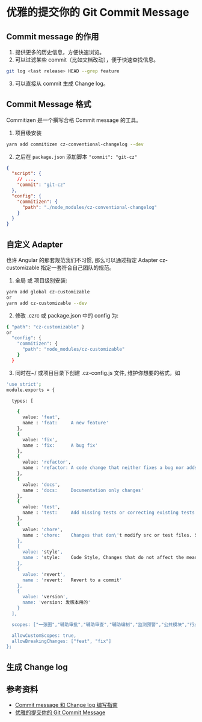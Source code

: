 # 优雅的提交你的 Git Commit Message

## Commit message 的作用

1. 提供更多的历史信息，方便快速浏览。
2. 可以过滤某些 commit（比如文档改动），便于快速查找信息。

```bash
git log <last release> HEAD --grep feature
```

3. 可以直接从 commit 生成 Change log。

## Commit Message 格式

Commitizen 是一个撰写合格 Commit message 的工具。

1. 项目级安装

```bash
yarn add commitizen cz-conventional-changelog --dev
```

2. 之后在 `package.json` 添加脚本 `"commit": "git-cz"`

```json
{
  "script": {
    // ...,
    "commit": "git-cz"
  },
  "config": {
    "commitizen": {
      "path": "./node_modules/cz-conventional-changelog"
    }
  }
}
```

## 自定义 Adapter

也许 Angular 的那套规范我们不习惯, 那么可以通过指定 Adapter cz-customizable 指定一套符合自己团队的规范。

1. 全局 或 项目级别安装:

```bash
yarn add global cz-customizable
or
yarn add cz-customizable --dev
```

2. 修改 .czrc 或 package.json 中的 config 为:

```bash
{ "path": "cz-customizable" }
or
  "config": {
    "commitizen": {
      "path": "node_modules/cz-customizable"
    }
  }
```

3. 同时在~/ 或项目目录下创建 .cz-config.js 文件, 维护你想要的格式，如

```bash
'use strict';
module.exports = {

  types: [

    {
      value: 'feat',
      name : 'feat:     A new feature'
    },
    {
      value: 'fix',
      name : 'fix:      A bug fix'
    },
    {
      value: 'refactor',
      name : 'refactor: A code change that neither fixes a bug nor adds a feature'
    },
    {
      value: 'docs',
      name : 'docs:     Documentation only changes'
    },
    {
      value: 'test',
      name : 'test:     Add missing tests or correcting existing tests'
    },
    {
      value: 'chore',
      name : 'chore:    Changes that don\'t modify src or test files. Such as updating build tasks, package manager'
    },
    {
      value: 'style',
      name : 'style:    Code Style, Changes that do not affect the meaning of the code (white-space, formatting, missing semi-colons, etc)'
    },
    {
      value: 'revert',
      name : 'revert:   Revert to a commit'
    },
    {
      value: 'version',
      name: 'version: 发版本用的'
    }
  ],

  scopes: ["一张图","辅助审批","辅助审查","辅助编制","监测预警","公共模块","行业管理","cli","版本更新"],

  allowCustomScopes: true,
  allowBreakingChanges: ["feat", "fix"]
};
```

## 生成 Change log

## 参考资料

- [Commit message 和 Change log 编写指南](https://www.ruanyifeng.com/blog/2016/01/commit_message_change_log.html)
- [优雅的提交你的 Git Commit Message](https://zhuanlan.zhihu.com/p/34223150)
